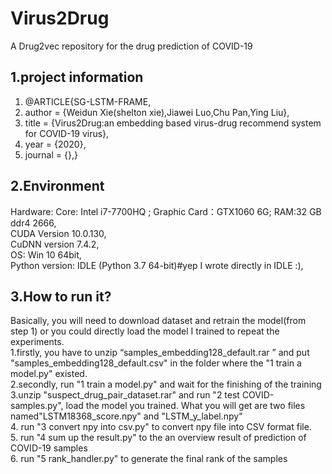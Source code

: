 # Virus2Drug
A Drug2vec repository for the drug prediction of COVID-19
## 1.project information 
1. @ARTICLE{SG-LSTM-FRAME,
2. author = {Weidun Xie(shelton xie),Jiawei Luo,Chu Pan,Ying Liu},  
3. title = {Virus2Drug:an embedding based virus-drug recommend system for COVID-19 virus},
4. year = {2020},  
5. journal = {},}  

## 2.Environment
Hardware: Core: Intel i7-7700HQ ; Graphic Card：GTX1060 6G; RAM:32 GB ddr4 2666,  
CUDA Version 10.0.130,  
CuDNN version 7.4.2,  
OS: Win 10 64bit,  
Python version: IDLE (Python 3.7 64-bit)#yep I wrote directly in IDLE :),  

## 3.How to run it?
Basically, you will need to download dataset and retrain the model(from step 1)
or you could directly load the model I trained to repeat the experiments.  
1.firstly, you have to unzip “samples_embedding128_default.rar ” and put "samples_embedding128_default.csv" in the folder where the 
"1 train a model.py" existed.  
2.secondly, run "1 train a model.py" and wait for the finishing of the training  
3.unzip "suspect_drug_pair_dataset.rar" and  run "2 test COVID-samples.py", load the model you trained. What you will get are two files named"LSTM18368_score.npy" and "LSTM_y_label.npy"  
4. run "3 convert npy into csv.py" to convert npy file into CSV format file.  
5. run "4 sum up the result.py" to the an overview result of prediction of COVID-19 samples  
6. run "5 rank_handler.py" to generate the final rank of the samples  
